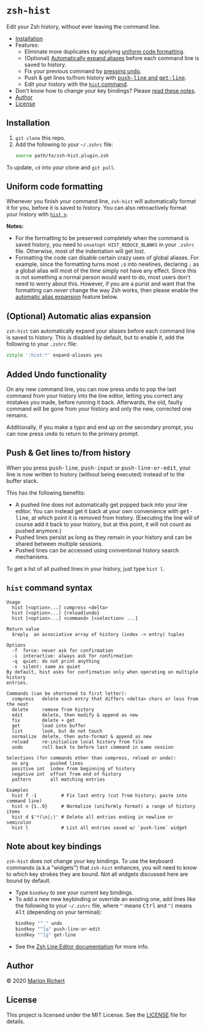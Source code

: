 # `zsh-hist`
Edit your Zsh history, without ever leaving the command line.

* [Installation](#installation)
* Features:
  * Eliminate more duplicates by applying [uniform code formatting](#uniform-code-formatting).
  * (Optional) [Automatically expand aliases](#optional-automatic-alias-expansion) before each
    command line is saved to history.
  * Fix your previous command by [pressing <kbd>undo</kbd>](#added-undo-functionality).
  * Push & get lines to/from history with [<kbd>push-line</kbd> and
    <kbd>get-line</kbd>](#push--get-lines-tofrom-history).
  * Edit your history with the [`hist` command](#hist-command-syntax).
* Don't know how to change your key bindings? Please [read these notes](#note-about-key-bindings).
* [Author](#author)
* [License](#license)

## Installation
 1. `git clone` this repo.
 1. Add the following to your `~/.zshrc` file:
    ```zsh
    source path/to/zsh-hist.plugin.zsh
    ```

To update, `cd` into your clone and `git pull`.

## Uniform code formatting
Whenever you finish your command line, `zsh-hist` will automatically format it for you, before it
is saved to history. You can also retroactively format your history with
[`hist n`](#hist-command-syntax).

**Notes:**
* For the formatting to be preserved completely when the command is saved history, you need to
  `unsetopt HIST_REDUCE_BLANKS` in your `.zshrc` file. Otherwise, most of the indentation will get
  lost.
* Formatting the code can disable certain crazy uses of global aliases. For example, since the
  formatting turns most `;`s into newlines, declaring `;` as a global alias will most of the time
  simply not have any effect. Since this is not something a normal person would want to do, most
  users don't need to worry about this. However, if you are a purist and want that the formatting
  can _never_ change the way Zsh works, then please enable the [automatic alias
  expansion](#optional-automatic-alias-expansion) feature below.

## (Optional) Automatic alias expansion
`zsh-hist` can automatically expand your aliases before each command line is saved to history.
This is disabled by default, but to enable it, add the following to your `.zshrc` file:
```zsh
zstyle ':hist:*' expand-aliases yes
```

## Added Undo functionality
On any new command line, you can now press <kbd>undo</kbd> to pop the last command from your
history into the line editor, letting you correct any mistakes you made, before running it back.
Afterwards, the old, faulty command will be gone from your history and only the new, corrected one
remains.

Additionally, if you make a typo and end up on the secondary prompt, you can now press
<kbd>undo</kbd> to return to the primary prompt.

## Push & Get lines to/from history
When you press <kbd>push-line</kbd>, <kbd>push-input</kbd> or <kbd>push-line-or-edit</kbd>, your
line is now written to history (without being executed) instead of to the buffer stack.

This has the following benefits:
* A pushed line does not automatically get popped back into your line editor. You can instead get
  it back at your own convenience with <kbd>get-line</kbd>, at which point it is removed from
  history. (Executing the line will of course add it back to your history, but at this point, it
  will not count as pushed anymore.)
* Pushed lines persist as long as they remain in your history and can be shared between multiple
  sessions.
* Pushed lines can be accessed using conventional history search mechanisms.

To get a list of all pushed lines in your history, just type `hist l`.

## `hist` command syntax
```
Usage
  hist [<option>...] compress <delta>
  hist [<option>...] {reload|undo}
  hist [<option>...] <command> [<selection> ...]

Return value
  $reply  an associative array of history (index -> entry) tuples

Options
  -f  force: never ask for confirmation
  -i  interactive: always ask for confirmation
  -q  quiet: do not print anything
  -s  silent: same as quiet
By default, hist asks for confirmation only when operating on multiple history
entries.

Commands (can be shortened to first letter):
  compress   delete each entry that differs <delta> chars or less from the next
  delete     remove from history
  edit       delete, then modify & append as new
  fix        delete + get
  get        load into buffer
  list       look, but do not touch
  normalize  delete, then auto-format & append as new
  reload     re-initialize local history from file
  undo       roll back to before last command in same session

Selections (for commands other than compress, reload or undo):
  no arg        pushed lines
  positive int  index from beginning of history
  negative int  offset from end of history
  pattern       all matching entries

Examples
  hist f -1         # Fix last entry (cut from history; paste into command line)
  hist n {1..9}     # Normalize (uniformly format) a range of history items
  hist d $'*(\n|;)' # Delete all entries ending in newline or semicolon
  hist l            # List all entries saved w/ `push-line` widget
```

## Note about key bindings
`zsh-hist` does not change your key bindings. To use the keyboard commands (a.k.a "widgets") that
`zsh-hist` enhances, you will need to know to which key strokes they are bound. Not all widgets
discussed here are bound by default.
* Type `bindkey` to see your current key bindings.
* To add a new new keybinding or override an existing one, add lines like the following to your
  `~/.zshrc` file, where `^` means <kbd>Ctrl</kbd> and `^[` means <kbd>Alt</kbd> (depending on your
  terminal):
  ```sh
  bindkey "^_" undo
  bindkey "^[q" push-line-or-edit
  bindkey "^[g" get-line
  ```
* See the [Zsh Line Editor
  documentation](http://zsh.sourceforge.net/Doc/Release/Zsh-Line-Editor.html) for more info.

## Author
© 2020 [Marlon Richert](https://github.com/marlonrichert)

## License
This project is licensed under the MIT License. See the [LICENSE](LICENSE) file for details.
